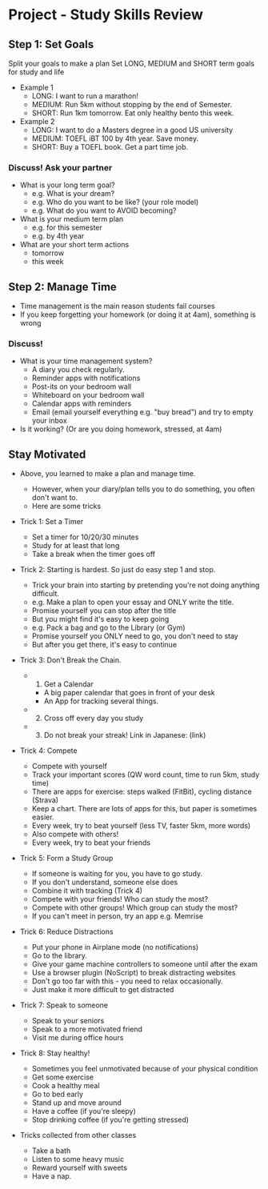 # Project - Study Skills Review

## Step 1: Set Goals
Split your goals to make a plan
Set LONG, MEDIUM and SHORT term goals for study and life

* Example 1
    * LONG: I want to run a marathon!
    * MEDIUM: Run 5km without stopping by the end of Semester.
    * SHORT: Run 1km tomorrow. Eat only healthy bento this week.
* Example 2
    * LONG: I want to do a Masters degree in a good US university
    * MEDIUM: TOEFL iBT 100 by 4th year. Save money.
    * SHORT: Buy a TOEFL book. Get a part time job. 


### Discuss! Ask your partner
* What is your long term goal?
    * e.g. What is your dream?
    * e.g. Who do you want to be like? (your role model)
    * e.g. What do you want to AVOID becoming? 
* What is your medium term plan
    * e.g. for this semester
    * e.g. by 4th year
* What are your short term actions 
    * tomorrow
    * this week

## Step 2: Manage Time
* Time management is the main reason students fail courses
* If you keep forgetting your homework (or doing it at 4am), something is wrong

### Discuss!
* What is your time management system?
    * A diary you check regularly. 
    * Reminder apps with notifications
    * Post-its on your bedroom wall
    * Whiteboard on your bedroom wall
    * Calendar apps with reminders 
    * Email (email yourself everything e.g. "buy bread") and try to empty your inbox  
* Is it working? (Or are you doing homework, stressed, at 4am)

## Stay Motivated
* Above, you learned to make a plan and manage time. 
    * However, when your diary/plan tells you to do something, you often don't want to. 
    * Here are some tricks
* Trick 1: Set a Timer
    * Set a timer for 10/20/30 minutes
    * Study for at least that long
    * Take a break when the timer goes off
 
* Trick 2: Starting is hardest. So just do easy step 1 and stop. 
    * Trick your brain into starting by pretending you're not doing anything difficult. 
    * e.g. Make a plan to open your essay and ONLY write the title.
    * Promise yourself you can stop after the title
    * But you might find it's easy to keep going
    * e.g. Pack a bag and go to the Library (or Gym)
    * Promise yourself you ONLY need to go, you don't need to stay
    * But after you get there, it's easy to continue
* Trick 3: Don't Break the Chain.
    * 1) Get a Calendar
        * A big paper calendar that goes in front of your desk
        * An App for tracking several things.  
    * 2) Cross off every day you study
    * 3) Do not break your streak! Link in Japanese: (link)
* Trick 4: Compete
    * Compete with yourself
    * Track your important scores (QW word count, time to run 5km, study time)
    * There are apps for exercise: steps walked (FitBit), cycling distance (Strava)
    * Keep a chart. There are lots of apps for this, but paper is sometimes easier.
    * Every week, try to beat yourself (less TV, faster 5km, more words)
    * Also compete with others!
    * Every week, try to beat your friends
* Trick 5: Form a Study Group
    * If someone is waiting for you, you have to go study.
    * If you don't understand, someone else does
    * Combine it with tracking (Trick 4)
    * Compete with your friends! Who can study the most?
    * Compete with other groups! Which group can study the most?
    * If you can't meet in person, try an app e.g. Memrise
* Trick 6: Reduce Distractions
    * Put your phone in Airplane mode (no notifications)
    * Go to the library.
    * Give your game machine controllers to someone until after the exam
    * Use a browser plugin (NoScript) to break distracting websites
    * Don't go too far with this - you need to relax occasionally.
    * Just make it more difficult to get distracted
* Trick 7: Speak to someone
    * Speak to your seniors
    * Speak to a more motivated friend
    * Visit me during office hours
* Trick 8: Stay healthy!
    * Sometimes you feel unmotivated because of your physical condition
    * Get some exercise
    * Cook a healthy meal
    * Go to bed early
    * Stand up and move around
    * Have a coffee (if you're sleepy)
    * Stop drinking coffee (if you're getting stressed)
* Tricks collected from other classes
    * Take a bath
    * Listen to some heavy music
    * Reward yourself with sweets
    * Have a nap.
